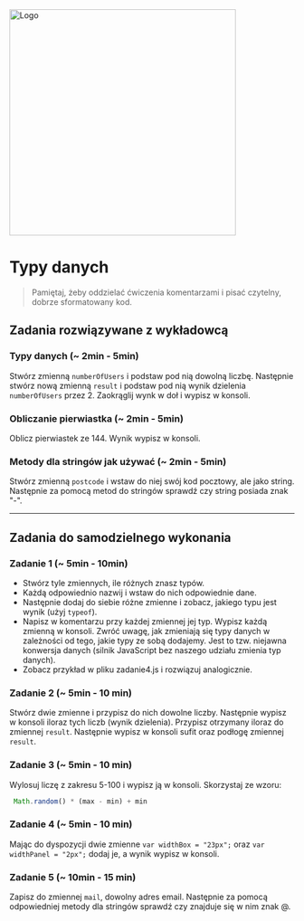 <img alt="Logo" src="http://coderslab.pl/svg/logo-coderslab.svg" width="400">

#  Typy danych

> Pamiętaj, żeby oddzielać ćwiczenia komentarzami i pisać czytelny, dobrze sformatowany kod.

## Zadania rozwiązywane z wykładowcą

### Typy danych  (~ 2min - 5min)

Stwórz zmienną ```numberOfUsers``` i podstaw pod nią dowolną liczbę. Następnie stwórz nową zmienną ```result``` i podstaw pod nią wynik dzielenia ```numberOfUsers``` przez 2. Zaokrąglij wynk w doł i wypisz w konsoli.

### Obliczanie pierwiastka (~ 2min - 5min)

Oblicz pierwiastek ze 144. Wynik wypisz w konsoli.

### Metody dla stringów jak używać (~ 2min - 5min)

Stwórz zmienną ```postcode``` i wstaw do niej swój kod pocztowy, ale jako string. Następnie za pomocą metod do stringów sprawdź czy string posiada znak "-".

-------------------------------------------------------------------------------

## Zadania do samodzielnego wykonania

### Zadanie 1 (~ 5min - 10min)
- Stwórz tyle zmiennych, ile różnych znasz typów.
- Każdą odpowiednio nazwij i wstaw do nich odpowiednie dane.
- Następnie dodaj do siebie różne zmienne i zobacz, jakiego typu jest wynik (użyj ```typeof```).
- Napisz w komentarzu przy każdej zmiennej jej typ.
Wypisz każdą zmienną w konsoli.
Zwróć uwagę, jak zmieniają się typy danych w zależności od tego, jakie typy ze sobą dodajemy. Jest to tzw. niejawna konwersja danych (silnik JavaScript bez naszego udziału zmienia typ danych).
- Zobacz przykład w pliku zadanie4.js i rozwiązuj analogicznie.

### Zadanie 2 (~ 5min - 10 min)

Stwórz dwie zmienne i przypisz do nich dowolne liczby. Następnie wypisz w konsoli iloraz tych liczb (wynik dzielenia). Przypisz otrzymany iloraz do zmiennej ```result```.
Następnie wypisz w konsoli sufit oraz podłogę zmiennej ```result```.

### Zadanie 3 (~ 5min - 10 min)

Wylosuj liczę z zakresu 5-100 i wypisz ją w konsoli.
Skorzystaj ze wzoru:

```JavaScript
 Math.random() * (max - min) + min
 ```

### Zadanie 4 (~ 5min - 10 min)
Mając do dyspozycji dwie zmienne ```var widthBox = "23px";``` oraz  ```var widthPanel = "2px";``` dodaj je, a wynik wypisz w konsoli.

### Zadanie 5  (~ 10min - 15 min)
Zapisz do zmiennej ```mail```, dowolny adres email. Następnie za pomocą odpowiedniej metody dla stringów sprawdź czy znajduje się w nim znak @.
